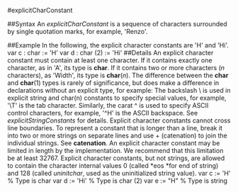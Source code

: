
#explicitCharConstant

##Syntax
An *explicitCharConstant* is a sequence of characters surrounded by single quotation marks, for example, 'Renzo'.

##Example
In the following, the explicit character constants are 'H' and 'Hi'.
        var c : char := 'H'
        var d : char (2) := 'Hi'
##Details
An explicit character constant must contain at least one character. If it contains exactly one character, as in 'A', its type is **char**. If it contains two or more characters (*n* characters), as 'Width', its type is **char**(*n*). The difference between the **char** and **char**(1) types is rarely of significance, but does make a difference in declarations without an explicit type, for example:
The backslash \ is used in explicit string and char(n) constants to specify special values, for example, '\T' is the tab character. Similarly, the carat ^ is used to specify ASCII control characters, for example, '^H' is the ASCII backspace. See *explicitStringConstants* for details.
Explicit character constants cannot cross line boundaries. To represent a constant that is longer than a line, break it into two or more strings on separate lines and use + (catenation) to join the individual strings. See **catenation**.
An explicit character constant may be limited in length by the implementation. We recommend that this limitation be at least 32767.
Explicit character constants, but not strings, are allowed to contain the character internal values 0 (called *eos *for end of string) and 128 (called *uninitchar*, used as the uninitialized string value).
        var c := 'H'        % Type is char
        var d := 'Hi'   % Type is char (2)
        var e := "H"    % Type is string
